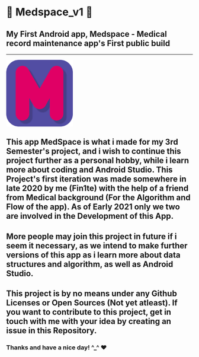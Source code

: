 # 🔰 Medspace_v1 🔰
## My First Android app, Medspace - Medical record maintenance app's First public build
---
<img align="center" height='180px' alt="PNG" src="https://github.com/fin1te/medspace_v1/blob/master/app/src/main/res/drawable/applogo_01.png" />

This app MedSpace is what i made for my 3rd Semester's project, and i wish 
to continue this project further as a personal hobby, while i learn more 
about coding and Android Studio. This Project's first iteration was made
somewhere in late 2020 by me (Fin1te) with the help of a friend from 
Medical background (For the Algorithm and Flow of the app). As of Early
2021 only we two are involved in the Development of this App. 
---
More people may join this project in future if i seem it necessary, as we
intend to make further versions of this app as i learn more about data 
structures and algorithm, as well as Android Studio. 
---
This project is by no means under any Github Licenses or Open Sources
(Not yet atleast). If you want to contribute to this project, get in touch
with me with your idea by creating an issue in this Repository.
---
### Thanks and have a nice day! ^_^ ❤
